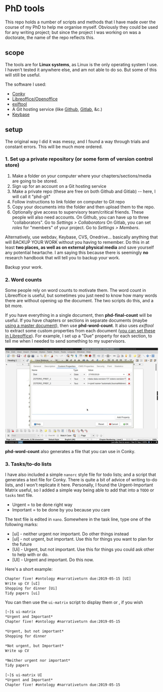 # PhD tools

This repo holds a number of scripts and methods that I have made over the course of my PhD to help me organise myself. Obviously they could be used for any writing project; but since the project I was working on was a doctorate, the name of the repo reflects this.

## scope

The tools are for **Linux systems**, as Linux is the only operating system I use. I haven't tested it anywhere else, and am not able to do so. But some of this will still be useful.

The software I used:

+ [Conky][co]
+ [Libreoffice/Openoffice][lo]
+ [exiftool][ex]
+ A Git hosting service (like [Github](https://github.com/), [Gitlab](https://about.gitlab.com/), &c.)
+ [Keybase][kb]

## setup

The original way I did it was messy, and I found a way through trials and constant errors. This will be much more ordered.

### 1. Set up a private repository (or some form of version control store)

1. Make a folder on your computer where your chapters/sections/media are going to be stored.
2. Sign up for an account on a Git hosting service
3. Make a private repo (these are free on both Github and Gitlab) -- here, I will call it "phd-git"
4. Follow instructions to link folder on computer to Git repo
5. Copy your documents into the folder and then upload them to the repo.
6. Optionally give access to supervisory team/critical friends. These people will also need accounts.
    On Github, you can have up to three "collaborators". Go to *Settings > Collaborators*
    On Gitlab, you can set *roles* for "members" of your project. Go to *Settings > Members*.
    
Alternatively, use webdav, Keybase, CVS, Onedrive... basically anything that will BACKUP YOUR WORK without you having to remember. Do this in at least **two places, as well as on external physical media** and save yourself any potential heartache. I am saying this because there is seemingly **no** research handbook that will tell you to backup your work.

Backup your work.
   
### 2. Word counts

Some people rely on word counts to motivate them. The word count in Libreoffice is useful, but sometimes you just need to know how many words there are without opening up the document. The two scripts do this, and a bit more.

If you have everything in a single document, then **phd-final-count** will be useful. If you have chapters or sections in separate documents (maybe [using a master document][lmd]), then use **phd-word-count**. It also uses *exiftool* to extract some custom properties from each document ([you can set these in Libreoffice][lcp]). For example, I set up a "Due" property for each section, to tell me when I needed to send something to my supervisors.

![#](screen-1569045404.jpg)

**phd-word-count** also generates a file that you can use in Conky.

### 3. Tasks/to-do lists

I have also included a simple `nanorc` style file for todo lists; and a script that generates a text file for Conky. There is quite a bit of advice of writing to-do lists, and I won't replicate it here. Personally, I found the Urgent-Important Matrix useful, so I added a simple way being able to add that into a `TODO` or `tasks` text file.

+ Urgent = to be done right way
+ Important = to be done by you because you care

The text file is edited in `nano`. Somewhere in the task line, type one of the following marks:

+ [ui] - neither urgent nor important. Do other things instead
+ [uI] - not urgent, but important. Use this for things you want to plan for the future
+ [Ui] - Urgent, but not important. Use this for things you could ask other to help with or do.
+ [UI] - Urgent and important. Do this now.


Here's a short example:

```
Chapter five! #ontology #narrativeturn due:2019-05-15 [UI]
Write up CV [uI]
Shopping for dinner [Ui]
Tidy papers [ui]
```

You can then use the `ui-matrix` script to display them or , if you wish

```
[~]$ ui-matrix 
*Urgent and Important*
Chapter five! #ontology #narrativeturn due:2019-05-15 

*Urgent, but not important*
Shopping for dinner 

*Not urgent, but Important*
Write up CV 

*Neither urgent nor important*
Tidy papers 

[~]$ ui-matrix UI
*Urgent and Important*
Chapter five! #ontology #narrativeturn due:2019-05-15 
```

[co]: https://github.com/brndnmtthws/conky
[lo]: https://libreoffice.org
[ex]: https://sno.phy.queensu.ca/~phil/exiftool/
[kb]: https://keybase.io
[lmd]: https://help.libreoffice.org/6.3/en-GB/text/swriter/guide/globaldoc.html?DbPAR=WRITER#bm_id3145246
[lcp]: https://help.libreoffice.org/6.3/en-GB/text/shared/guide/viewing_file_properties.html?DbPAR=SHARED#bm_id3152594
